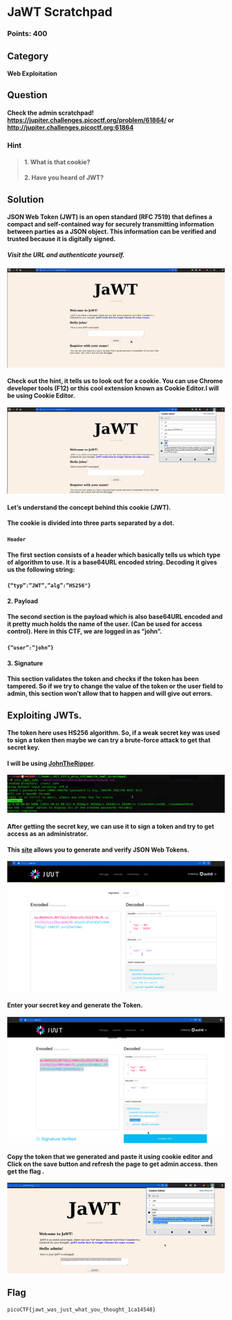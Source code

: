 # JaWT Scratchpad
### Points: 400

## Category
#### Web Exploitation

## Question
#### Check the admin scratchpad! https://jupiter.challenges.picoctf.org/problem/61864/ or http://jupiter.challenges.picoctf.org:61864
### Hint
>#### 1. What is that cookie?
>#### 2. Have you heard of JWT?


 
## Solution
#### JSON Web Token (JWT) is an open standard (RFC 7519) that defines a compact and self-contained way for securely transmitting information between parties as a JSON object. This information can be verified and trusted because it is digitally signed.

##### Visit the URL and authenticate yourself.
![pico](a/02.png)
#### Check out the hint, it tells us to look out for a cookie. You can use Chrome developer tools (F12) or this cool extension known as Cookie Editor.I will be using Cookie Editor.
![pico](a/03.png)

#### Let’s understand the concept behind this cookie (JWT).

#### The cookie is divided into three parts separated by a dot.

#### `Header`

#### The first section consists of a header which basically tells us which type of algorithm to use. It is a base64URL encoded string. Decoding it gives us the following string:

#### `{“typ”:”JWT”,”alg”:”HS256"}`

#### 2. Payload

#### The second section is the payload which is also base64URL encoded and it pretty much holds the name of the user. (Can be used for access control). Here in this CTF, we are logged in as ”john”.

#### `{“user”:”john”}`

#### 3. Signature

#### This section validates the token and checks if the token has been tampered. So if we try to change the value of the token or the user field to admin, this section won’t allow that to happen and will give out errors.
## Exploiting JWTs.

#### The token here uses HS256 algorithm. So, if a weak secret key was used to sign a token then maybe we can try a brute-force attack to get that secret key.

#### I will be using [JohnTheRipper](https://github.com/openwall/john).
![pico](a/07.png)
#### After getting the secret key, we can use it to sign a token and try to get access as an administrator.

#### This [site](https://jwt.io/) allows you to generate and verify JSON Web Tokens.
![pico](a/06.png)
#### Enter your secret key and generate the Token.
![pico](a/08.png)
#### Copy the token that we generated and paste it using cookie editor and Click on the save button and refresh the page to get admin access. then get the flag .
![pico](a/2.png)


## Flag
`picoCTF{jawt_was_just_what_you_thought_1ca14548}`